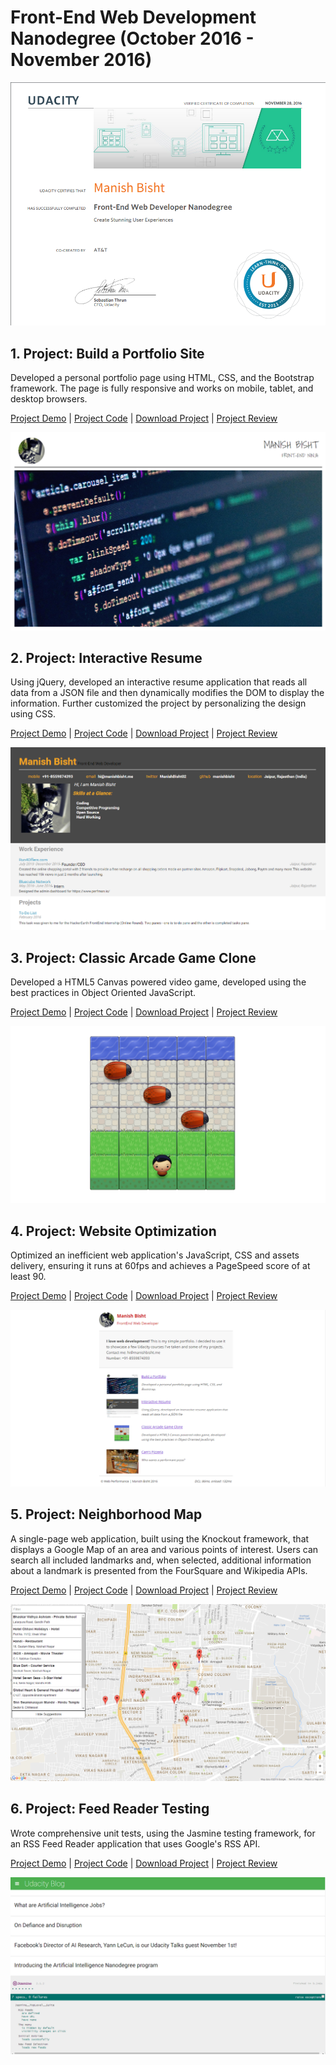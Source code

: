 # Front-End Web Development Nanodegree (October 2016 - November 2016)

![FrontEnd Nanodegree Certificate](Snapshots/certificate.png)

## 1. Project: Build a Portfolio Site
Developed a personal portfolio page using HTML, CSS, and the Bootstrap framework. The page is fully responsive and works on mobile, tablet, and desktop browsers.

[Project Demo](https://manishbisht.github.io/Udacity/FrontEnd%20Web%20Developer%20Nanodegree/P1%20-%20Build%20a%20Portfolio%20Site/) | [Project Code](https://github.com/manishbisht/Udacity/tree/master/FrontEnd%20Web%20Developer%20Nanodegree/P1%20-%20Build%20a%20Portfolio%20Site) | [Download Project](https://udacity-github-sync-content.s3.amazonaws.com/_submissions/247110_pufph.zip) | [Project Review](https://review.udacity.com/#!/reviews/247110/shared)

![Project: Build a Portfolio Site](Snapshots/p1.png)
 
## 2. Project: Interactive Resume
Using jQuery, developed an interactive resume application that reads all data from a JSON file and then dynamically modifies the DOM to display the information. Further customized the project by personalizing the design using CSS.

[Project Demo](https://manishbisht.github.io/Udacity/FrontEnd%20Web%20Developer%20Nanodegree/P2%20-%20Online%20Resume) | [Project Code](https://github.com/manishbisht/Udacity/tree/master/FrontEnd%20Web%20Developer%20Nanodegree/P2%20-%20Online%20Resume) | [Download Project](https://udacity-github-sync-content.s3.amazonaws.com/_submissions/247934_hok9e.zip) | [Project Review](https://review.udacity.com/#!/reviews/247934/shared)

![Project: Interactive Resume](Snapshots/p2.png)

## 3. Project: Classic Arcade Game Clone
Developed a HTML5 Canvas powered video game, developed using the best practices in Object Oriented JavaScript.

[Project Demo](https://manishbisht.github.io/Udacity/FrontEnd%20Web%20Developer%20Nanodegree/P3%20-Classic%20Arcade%20Game/) | [Project Code](https://github.com/manishbisht/Udacity/tree/master/FrontEnd%20Web%20Developer%20Nanodegree/P3%20-Classic%20Arcade%20Game) | [Download Project](https://udacity-github-sync-content.s3.amazonaws.com/_submissions/263069_vcily.zip) | [Project Review](https://review.udacity.com/#!/reviews/263069/shared)

![Project: Classic Arcade Game Clone](Snapshots/p3.png)

## 4. Project: Website Optimization
Optimized an inefficient web application's JavaScript, CSS and assets delivery, ensuring it runs at 60fps and achieves a PageSpeed score of at least 90.

[Project Demo](https://manishbisht.github.io/Udacity/FrontEnd%20Web%20Developer%20Nanodegree/P4%20-Website%20Optimization/) | [Project Code](https://github.com/manishbisht/Udacity/tree/master/FrontEnd%20Web%20Developer%20Nanodegree/P4%20-Website%20Optimization) | [Download Project](https://udacity-github-sync-content.s3.amazonaws.com/_submissions/268234_xqda4.zip) | [Project Review](https://review.udacity.com/#!/reviews/268234/shared)

![Project: Website Optimization](Snapshots/p4.png)

## 5. Project: Neighborhood Map
A single-page web application, built using the Knockout framework, that displays a Google Map of an area and various points of interest. Users can search all included landmarks and, when selected, additional information about a landmark is presented from the FourSquare and Wikipedia APIs.

[Project Demo](http://manishbisht.github.io/Udacity/FrontEnd%20Web%20Developer%20Nanodegree/P5%20-%20Neighborhood%20Map) | [Project Code](https://github.com/manishbisht/Udacity/tree/master/FrontEnd%20Web%20Developer%20Nanodegree/P5%20-%20Neighborhood%20Map) | [Download Project](https://udacity-github-sync-content.s3.amazonaws.com/_submissions/274614_ohrmr.zip) | [Project Review](https://review.udacity.com/#!/reviews/274614/shared) 

![Project: Neighborhood Map](Snapshots/p5.png)

## 6. Project: Feed Reader Testing
Wrote comprehensive unit tests, using the Jasmine testing framework, for an RSS Feed Reader application that uses Google's RSS API.

[Project Demo](https://manishbisht.github.io/Udacity/FrontEnd%20Web%20Developer%20Nanodegree/P6%20-%20Feed%20Reader%20Testing) | [Project Code](https://github.com/manishbisht/Udacity/tree/master/FrontEnd%20Web%20Developer%20Nanodegree/P6%20-%20Feed%20Reader%20Testing) | [Download Project](https://udacity-github-sync-content.s3.amazonaws.com/_submissions/276462_4iut0.zip) | [Project Review](https://review.udacity.com/#!/reviews/276462/shared) 

![Project: Feed Reader Testing](Snapshots/p6.png)
